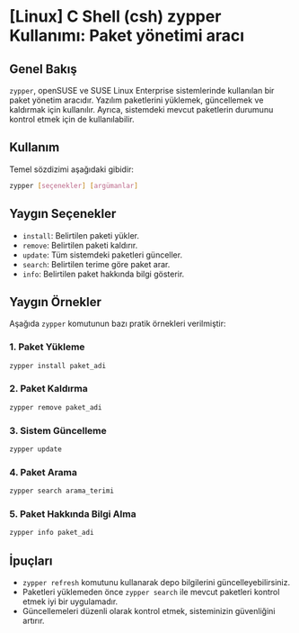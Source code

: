 # [Linux] C Shell (csh) zypper Kullanımı: Paket yönetimi aracı

## Genel Bakış
`zypper`, openSUSE ve SUSE Linux Enterprise sistemlerinde kullanılan bir paket yönetim aracıdır. Yazılım paketlerini yüklemek, güncellemek ve kaldırmak için kullanılır. Ayrıca, sistemdeki mevcut paketlerin durumunu kontrol etmek için de kullanılabilir.

## Kullanım
Temel sözdizimi aşağıdaki gibidir:
```bash
zypper [seçenekler] [argümanlar]
```

## Yaygın Seçenekler
- `install`: Belirtilen paketi yükler.
- `remove`: Belirtilen paketi kaldırır.
- `update`: Tüm sistemdeki paketleri günceller.
- `search`: Belirtilen terime göre paket arar.
- `info`: Belirtilen paket hakkında bilgi gösterir.

## Yaygın Örnekler
Aşağıda `zypper` komutunun bazı pratik örnekleri verilmiştir:

### 1. Paket Yükleme
```bash
zypper install paket_adi
```

### 2. Paket Kaldırma
```bash
zypper remove paket_adi
```

### 3. Sistem Güncelleme
```bash
zypper update
```

### 4. Paket Arama
```bash
zypper search arama_terimi
```

### 5. Paket Hakkında Bilgi Alma
```bash
zypper info paket_adi
```

## İpuçları
- `zypper refresh` komutunu kullanarak depo bilgilerini güncelleyebilirsiniz.
- Paketleri yüklemeden önce `zypper search` ile mevcut paketleri kontrol etmek iyi bir uygulamadır.
- Güncellemeleri düzenli olarak kontrol etmek, sisteminizin güvenliğini artırır.